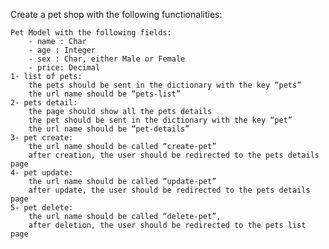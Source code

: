 Create a pet shop with the following functionalities:

	Pet Model with the following fields:
		- name : Char	
		- age : Integer	
		- sex : Char, either Male or Female	
		- price: Decimal	
	1- list of pets:
		the pets should be sent in the dictionary with the key “pets”
		the url name should be “pets-list”
	2- pets detail:
		the page should show all the pets details
		the pet should be sent in the dictionary with the key “pet”
		the url name should be “pet-details”
	3- pet create:
		the url name should be called “create-pet”
		after creation, the user should be redirected to the pets details page
	4- pet update:
		the url name should be called “update-pet”
		after update, the user should be redirected to the pets details page
	5- pet delete:
		the url name should be called “delete-pet”,
		after deletion, the user should be redirected to the pets list page


